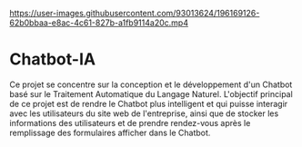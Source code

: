 

https://user-images.githubusercontent.com/93013624/196169126-62b0bbaa-e8ac-4c61-827b-a1fb9114a20c.mp4

# Chatbot-IA

Ce projet se concentre sur la conception et le développement d'un Chatbot basé sur le Traitement Automatique du Langage Naturel.
L'objectif principal de ce projet est de rendre le Chatbot plus intelligent et qui puisse interagir avec les utilisateurs du site web de l'entreprise, ainsi que de stocker les informations des utilisateurs et de prendre rendez-vous après le remplissage des formulaires afficher dans le Chatbot.
